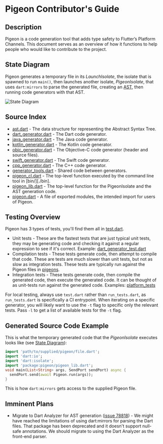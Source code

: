 # Pigeon Contributor's Guide

## Description

Pigeon is a code generation tool that adds type safety to Flutter’s Platform
Channels.  This document serves as an overview of how it functions to help
people who would like to contribute to the project.

## State Diagram

Pigeon generates a temporary file in its _LaunchIsolate_, the isolate that is
spawned to run `main()`, then launches another isolate, _PigeonIsolate_, that
uses `dart:mirrors` to parse the generated file, creating an
[AST](https://en.wikipedia.org/wiki/Abstract_syntax_tree), then running code
generators with that AST.

![State Diagram](./doc/pigeon_state.png)

## Source Index

* [ast.dart](./lib/src/ast.dart) - The data structure for representing the Abstract Syntax Tree.
* [dart_generator.dart](./lib/src/dart_generator.dart) - The Dart code generator.
* [java_generator.dart](./lib/src/java_generator.dart) - The Java code generator.
* [kotlin_generator.dart](./lib/src/kotlin_generator.dart) - The Kotlin code generator.
* [objc_generator.dart](./lib/src/objc_generator.dart) - The Objective-C code
  generator (header and source files).
* [swift_generator.dart](./lib/src/swift_generator.dart) - The Swift code generator.
* [cpp_generator.dart](./lib/src/cpp_generator.dart) - The C++ code generator.
* [generator_tools.dart](./lib/src/generator_tools.dart) - Shared code between generators.
* [pigeon_cl.dart](./lib/src/pigeon_cl.dart) - The top-level function executed by
  the command line tool in [bin/][./bin].
* [pigeon_lib.dart](./lib/src/pigeon_lib.dart) - The top-level function for the
  PigeonIsolate and the AST generation code.
* [pigeon.dart](./lib/pigeon.dart) - A file of exported modules, the intended
  import for users of Pigeon.

## Testing Overview

Pigeon has 3 types of tests, you'll find them all in
[test.dart](./tool/test.dart).

* Unit tests - These are the fastest tests that are just typical unit tests,
  they may be generating code and checking it against a regular expression to
  see if it's correct.  Example:
  [dart_generator_test.dart](./test/dart_generator_test.dart)
* Compilation tests -  These tests generate code, then attempt to compile that
  code.  These are tests are much slower than unit tests, but not as slow as
  integration tests.  These tests are typically run against the Pigeon files in
  [pigeons](./pigeons).
* Integration tests - These tests generate code, then compile the generated
  code, then execute the generated code.  It can be thought of as unit-tests run
  against the generated code.  Examples: [platform_tests](./platform_tests)

For local testing, always use `test.dart` rather than `run_tests.dart`, as
`run_tests.dart` is specifically a CI entrypoint. When iterating on a specific
generator, you will likely want to use the `-t` flag to specific only the
relevant tests. Pass `-l` to get a list of available tests for the `-t` flag.

## Generated Source Code Example

This is what the temporary generated code that the _PigeonIsolate_ executes
looks like (see [State Diagram](#state-diagram)):

```dart
import 'path/to/supplied/pigeon/file.dart';
import 'dart:io';
import 'dart:isolate';
import 'package:pigeon/pigeon_lib.dart';
void main(List<String> args, SendPort sendPort) async {
  sendPort.send(await Pigeon.run(args));
}
```

This is how `dart:mirrors` gets access to the supplied Pigeon file.

## Imminent Plans

* Migrate to Dart Analyzer for AST generation ([issue
  78818](https://github.com/flutter/flutter/issues/78818)) - We might have
  reached the limitations of using dart:mirrors for parsing the Dart files.
  That package has been deprecated and it doesn't support null-safe annotations.
  We should migrate to using the Dart Analyzer as the front-end parser.
